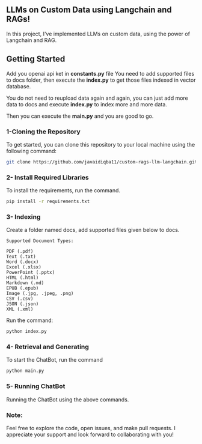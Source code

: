 ## LLMs on Custom Data using Langchain and RAGs!

In this project, I've implemented LLMs on custom data, using the power of Langchain and RAG.

## Getting Started

Add you openai api ket in **constants.py** file
You need to add supported files to docs folder, then execute the **index.py** to get those files indexed in vector database.

You do not need to reupload data again and again, you can just add more data to docs and execute **index.py** to index more and more data.

Then you can execute the **main.py** and you are good to go.

### 1-Cloning the Repository

To get started, you can clone this repository to your local machine using the following command:

```bash
git clone https://github.com/javaidiqba11/custom-rags-llm-langchain.git
```

### 2- Install Required Libraries
To install the requirements, run the command.

```bash
pip install -r requirements.txt
```

### 3- Indexing
Create a folder named docs, add supported files given below to docs.

```text
Supported Document Types:

PDF (.pdf)
Text (.txt)
Word (.docx)
Excel (.xlsx)
PowerPoint (.pptx)
HTML (.html)
Markdown (.md)
EPUB (.epub)
Image (.jpg, .jpeg, .png)
CSV (.csv)
JSON (.json)
XML (.xml)
```
Run the command:

```bash
python index.py
```

### 4- Retrieval and Generating 
To start the ChatBot, run the command
```bash
python main.py
```

### 5- Running ChatBot
Running the ChatBot using the above commands. 


### Note:
Feel free to explore the code, open issues, and make pull requests. I appreciate your support and look forward to collaborating with you!
